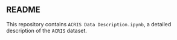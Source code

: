 ## README

This repository contains `ACRIS Data Description.ipynb`, a detailed description of the `ACRIS` dataset.